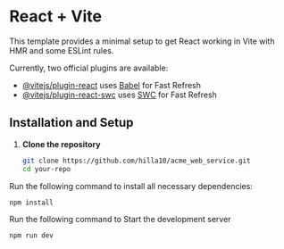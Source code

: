 # React + Vite

This template provides a minimal setup to get React working in Vite with HMR and some ESLint rules.

Currently, two official plugins are available:

- [@vitejs/plugin-react](https://github.com/vitejs/vite-plugin-react/blob/main/packages/plugin-react/README.md) uses [Babel](https://babeljs.io/) for Fast Refresh
- [@vitejs/plugin-react-swc](https://github.com/vitejs/vite-plugin-react-swc) uses [SWC](https://swc.rs/) for Fast Refresh

## Installation and Setup

1. **Clone the repository**
   ```sh
   git clone https://github.com/hilla10/acme_web_service.git
   cd your-repo
   ```

Run the following command to install all necessary dependencies:

```sh
npm install

```

Run the following command to Start the development server

```sh
npm run dev
```
